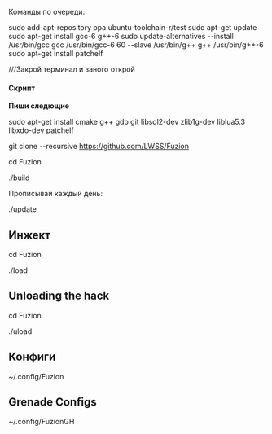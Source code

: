 Команды по очереди:

sudo add-apt-repository ppa:ubuntu-toolchain-r/test
sudo apt-get update
sudo apt-get install gcc-6 g++-6
sudo update-alternatives --install /usr/bin/gcc gcc /usr/bin/gcc-6 60 --slave /usr/bin/g++ g++ /usr/bin/g++-6
sudo apt-get install patchelf

///Закрой терминал и заного открой
#### Скрипт
__Пиши следющие__

sudo apt-get install cmake g++ gdb git libsdl2-dev zlib1g-dev liblua5.3 libxdo-dev patchelf

git clone --recursive https://github.com/LWSS/Fuzion


cd Fuzion

./build

Прописывай каждый день:

./update 


## Инжект

cd Fuzion

./load

## Unloading the hack

cd Fuzion

./uload

## Конфиги


~/.config/Fuzion
 

## Grenade Configs


~/.config/FuzionGH


